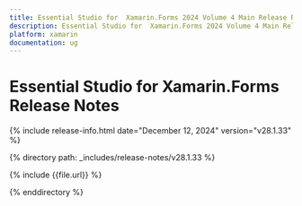 ```yaml
---
title: Essential Studio for  Xamarin.Forms 2024 Volume 4 Main Release Release Notes  
description: Essential Studio for  Xamarin.Forms 2024 Volume 4 Main Release Release Notes  
platform: xamarin
documentation: ug
---
```


# Essential Studio for  Xamarin.Forms  Release Notes  

{% include release-info.html date="December 12, 2024"  version="v28.1.33" %} 

{% directory path: _includes/release-notes/v28.1.33 %}

{% include {{file.url}} %}

{% enddirectory %}